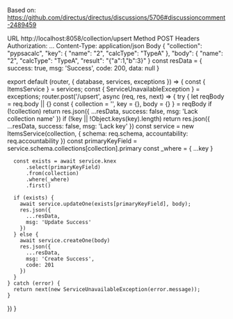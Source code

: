 Based on: https://github.com/directus/directus/discussions/5706#discussioncomment-2489459

URL
  http://localhost:8058/collection/upsert
Method
  POST
Headers
  Authorization: ...
  Content-Type: application/json
Body
  {
    "collection": "pypsacalc",
    "key": {
      "name": "2",
      "calcType": "TypeA"
    },
    "body": {
      "name": "2",
      "calcType": "TypeA",
      "result": "{\"a\":1,\"b\":3}"
    }
const resData = {
  success: true,
  msg: 'Success',
  code: 200,
  data: null
}

export default (router, { database, services, exceptions }) => {
    const { ItemsService } = services;
    const { ServiceUnavailableException } = exceptions;
    router.post('/upsert', async (req, res, next) => {
    try {
      let reqBody = req.body || {}
      const { collection = '', key = {}, body = {} } = reqBody
      if (!collection) return res.json({
        ...resData,
        success: false,
        msg: 'Lack collection name'
      })
      if (!key || !Object.keys(key).length) return res.json({
        ...resData,
        success: false,
        msg: 'Lack key'
      })
      const service = new ItemsService(collection, { schema: req.schema, accountability: req.accountability })
      const primaryKeyField = service.schema.collections[collection].primary
      const _where = { ...key }

      const exists = await service.knex
          .select(primaryKeyField)
          .from(collection)
          .where(_where)
          .first()

      if (exists) {
        await service.updateOne(exists[primaryKeyField], body);
        res.json({
          ...resData,
          msg: 'Update Success'
        })
      } else {
        await service.createOne(body)
        res.json({
          ...resData,
          msg: 'Create Success',
          code: 201
        })
      }
    } catch (error) {
      return next(new ServiceUnavailableException(error.message));
    }
  })
}
